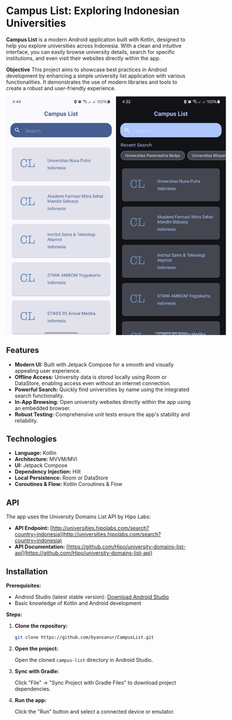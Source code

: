 # Campus List: Exploring Indonesian Universities

**Campus List** is a modern Android application built with Kotlin, designed to help you explore universities across Indonesia. With a clean and intuitive interface, you can easily browse university details, search for specific institutions, and even visit their websites directly within the app.

**Objective**
This project aims to showcase best practices in Android development by enhancing a simple university list application with various functionalities. It demonstrates the use of modern libraries and tools to create a robust and user-friendly experience.

<div style="display: flex; justify-content: space-around;">
  <img src="assets/screenshoot/home-light.jpeg" alt="Alt Text" title="Optional Title" style="width:300px; height:auto;">
  <img src="assets/screenshoot/home-dark.jpeg" alt="Alt Text" title="Optional Title" style="width:300px; height:auto;">
</div>

## Features

*   **Modern UI:** Built with Jetpack Compose for a smooth and visually appealing user experience.
*   **Offline Access:** University data is stored locally using Room or DataStore, enabling access even without an internet connection.
*   **Powerful Search:** Quickly find universities by name using the integrated search functionality.
*   **In-App Browsing:** Open university websites directly within the app using an embedded browser.
*   **Robust Testing:** Comprehensive unit tests ensure the app's stability and reliability.

## Technologies

*   **Language:** Kotlin
*   **Architecture:** MVVM/MVI
*   **UI:** Jetpack Compose
*   **Dependency Injection:** Hilt
*   **Local Persistence:** Room or DataStore
*   **Coroutines & Flow:** Kotlin Coroutines & Flow

## API
The app uses the University Domains List API by Hipo Labs:

*   **API Endpoint:** [http://universities.hipolabs.com/search?country=indonesia](http://universities.hipolabs.com/search?country=indonesia)
*   **API Documentation:** [https://github.com/Hipo/university-domains-list-api](https://github.com/Hipo/university-domains-list-api)

## Installation

**Prerequisites:**

*   Android Studio (latest stable version): [Download Android Studio](https://developer.android.com/studio)
*   Basic knowledge of Kotlin and Android development

**Steps:**

1.  **Clone the repository:**

    ```bash
    git clone https://github.com/byansanur/CampusList.git
    ```

2.  **Open the project:**

    Open the cloned `campus-list` directory in Android Studio.

3.  **Sync with Gradle:**

    Click "File" -> "Sync Project with Gradle Files" to download project dependencies.

4.  **Run the app:**

    Click the "Run" button and select a connected device or emulator.
